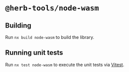 # `@herb-tools/node-wasm`

## Building

Run `nx build node-wasm` to build the library.

## Running unit tests

Run `nx test node-wasm` to execute the unit tests via [Vitest](https://vitest.dev/).
